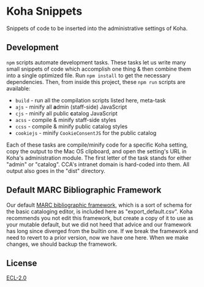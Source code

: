 # Koha Snippets

Snippets of code to be inserted into the administrative settings of Koha.

## Development

`npm` scripts automate development tasks. These tasks let us write many small snippets of code which accomplish one thing & then combine them into a single optimized file. Run `npm install` to get the necessary dependencies. Then, from inside this project, these `npm run` scripts are available:

- `build` - run all the compilation scripts listed here, meta-task
- `ajs` - minify all **a**dmin (staff-side) JavaScript
- `cjs` - minify all public **c**atalog JavaScript
- `acss` - compile & minify staff-side styles
- `ccss` - compile & minify public catalog styles
- `cookiejs` - minify `CookieConsentJS` for the public catalog

Each of these tasks are compile/minify code for a specific Koha setting, copy the output to the Mac OS clipboard, and open the setting's URL in Koha's administration module. The first letter of the task stands for either "admin" or "catalog". CCA's intranet domain is hard-coded into them. All output also goes in the "dist" directory.

## Default MARC Bibliographic Framework

Our default [MARC bibliographic framework](https://library-staff.cca.edu/cgi-bin/koha/admin/biblio_framework.pl), which is a sort of schema for the basic cataloging editor, is included here as "export_default.csv". Koha recommends you not edit this framework, but create a copy of it to use as your mutable default, but we did not heed that advice and our framework has long since diverged from the builtin one. If we break the framework and need to revert to a prior version, now we have one here. When we make changes, we should backup the framework.

## License

[ECL-2.0](https://opensource.org/licenses/ECL-2.0)

